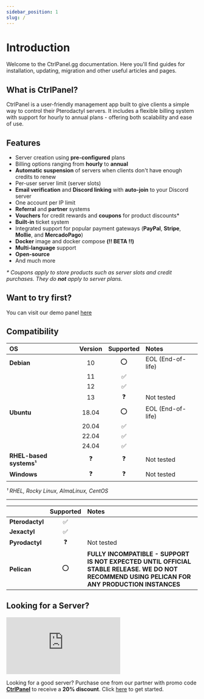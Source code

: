 ```yaml
---
sidebar_position: 1
slug: /
---
```


# Introduction

Welcome to the CtrlPanel.gg documentation. Here you'll find guides for installation, updating, migration and other useful articles and pages.

## What is CtrlPanel?

CtrlPanel is a user-friendly management app built to give clients a simple way to control their Pterodactyl servers. It includes a flexible billing system with support for hourly to annual plans - offering both scalability and ease of use.

## Features

- Server creation using **pre-configured** plans
- Billing options ranging from **hourly** to **annual**
- **Automatic suspension** of servers when clients don't have enough credits to renew
- Per-user server limit (server slots)
- **Email verification** and **Discord linking** with **auto-join** to your Discord server
- One account per IP limit
- **Referral** and **partner** systems
- **Vouchers** for credit rewards and **coupons** for product discounts*
- **Built-in** ticket system
- Integrated support for popular payment gateways (**PayPal**, **Stripe**, **Mollie**, and **MercadoPago**)
- **Docker** image and docker compose **(:bangbang: BETA :bangbang:)**
- **Multi-language** support
- **Open-source**
- And much more

*\* Coupons apply to store products such as server slots and credit purchases. They do **not** apply to server plans.*

## Want to try first?

You can visit our demo panel [here](https://demo.ctrlpanel.gg)

## Compatibility

<!-- Tool for creating tables: https://www.tablesgenerator.com/markdown_tables -->

<!-- Table start -->
| OS                      | Version    | Supported          | Notes             |
|:------------------------|:----------:|:------------------:|:------------------|
| **Debian**              | 10         | :o:                | EOL (End-of-life) |
|                         | 11         | :white_check_mark: |                   |
|                         | 12         | :white_check_mark: |                   |
|                         | 13         | :question:         | Not tested        |
| **Ubuntu**              | 18.04      | :o:                | EOL (End-of-life) |
|                         | 20.04      | :white_check_mark: |                   |
|                         | 22.04      | :white_check_mark: |                   |
|                         | 24.04      | :white_check_mark: |                   |
| **RHEL-based systems¹** | :question: | :question:         | Not tested        |
| **Windows**             | :question: | :question:         | Not tested        |
<!-- Table end -->

*¹ RHEL, Rocky Linux, AlmaLinux, CentOS*

---

<!-- Table start -->
|                 |      Supported     | Notes                                                                                                                                          |
|:----------------|:------------------:|:-----------------------------------------------------------------------------------------------------------------------------------------------|
| **Pterodactyl** | :white_check_mark: |                                                                                                                                                |
| **Jexactyl**    | :white_check_mark: |                                                                                                                                                |
| **Pyrodactyl**  | :question:         | Not tested                                                                                                                                     |
| **Pelican**     | :o:                | **FULLY INCOMPATIBLE - SUPPORT IS NOT EXPECTED UNTIL OFFICIAL STABLE RELEASE. WE DO NOT RECOMMEND USING PELICAN FOR ANY PRODUCTION INSTANCES** |
<!-- Table end -->

## Looking for a Server?

[![ZAP-Hosting Gameserver and Webhosting](https://zap-hosting.com/interface/download/images.php?type=affiliate&id=421578)](https://zap-hosting.com/a/29b1c37a4f87bde5463afe8a0f49d129b16ccf9e)

Looking for a good server? Purchase one from our partner with promo code **[CtrlPanel](https://zap-hosting.com/CtrlPanel)** to receive a **20% discount**. Click [here](https://zap-hosting.com/CtrlPanel) to get started.